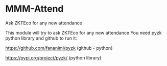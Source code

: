 # MMM-Attend
Ask ZKTEco for any new attendance 

This module will try to ask ZKTEco for any new attendance
You need pyzk python library and github to run it:

https://github.com/fananimi/pyzk (github - python)
                                                                                                    
https://pypi.org/project/pyzk/ (python library)
